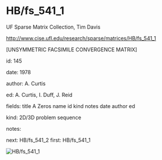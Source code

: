 # HB/fs_541_1

 UF Sparse Matrix Collection, Tim Davis

 http://www.cise.ufl.edu/research/sparse/matrices/HB/fs_541_1

 [UNSYMMETRIC FACSIMILE CONVERGENCE MATRIX]

 id: 145

 date: 1978

 author: A. Curtis

 ed: A. Curtis, I. Duff, J. Reid

 fields: title A Zeros name id kind notes date author ed

 kind: 2D/3D problem sequence

 notes:

 next: HB/fs_541_2 first: HB/fs_541_1

![HB/fs_541_1](http://yifanhu.net/GALLERY/GRAPHS/GIF_SMALL/HB@fs_541_1.gif)
